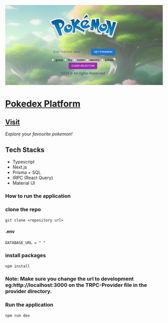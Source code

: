 
!["screenshort"](/public/screen.png)
# [Pokedex Platform]("https://pokemon-explorer-pink.vercel.app/")

## [Visit](https://pokemon-explorer-pink.vercel.app/)
*Explore your favourite pokemon!*

## Tech Stacks
- Typescript
- Next.js
- Prisma + SQL
- tRPC (React Query)
- Material UI

### How to run the application

### clone the repo
```
git clone <repository url>

```

#### .env
```
DATABASE_URL = " "

```
### install packages
 ```
 npm install

 ```
 
### Note: Make sure you change the url to development eg:http://localhost:3000 on the TRPC-Provider file in the provider directory.

 ### Run the application

 ```
 npm run dev

 ```


